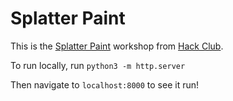# Splatter Paint
This is the [Splatter Paint](https://workshops.hackclub.com/splatter_paint/) workshop from [Hack Club](https://hackclub.com/).

To run locally, run `python3 -m http.server`

Then navigate to `localhost:8000` to see it run!
